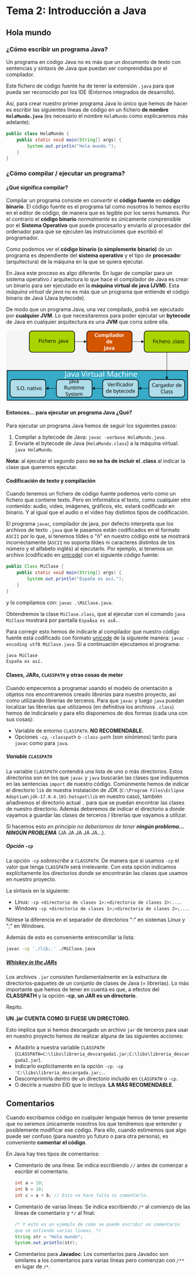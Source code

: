 # Tema 2: Introducción a Java

## Hola mundo

### ¿Cómo escribir un programa Java?

Un programa en código Java no es más que un documento de texto con sentencias y sintaxis de Java que puedan ser comprendidas por el compilador.

Este fichero de código fuente ha de tener la extensión `.java` para que pueda ser reconocido por los IDE (Entornos integrados de desarrollo).

Así, para crear nuestro primer programa Java lo único que hemos de hacer es escribir las siguientes líneas de código en un fichero **de nombre `HolaMundo.java`** (es necesario el nombre `HolaMundo` como explicaremos más adelante):

```java
public class HolaMundo {
    public static void main(String[] args) {
        System.out.println("Hola mundo.");
    }
}
```

### ¿Cómo compilar / ejecutar un programa?

#### ¿Qué significa compilar?

Compilar un programa consiste en *convertir* el **código fuente** en **código binario**. El código fuente es el programa tal como nosotros lo hemos escrito en el editor de código, de manera que es legible por los seres humanos. Por el contrario el **código binario** *normalmente* es únicamente comprensible por el **Sistema Operativo** que puede procesarlo y enviarlo al procesador del ordenador para que se ejecuten las instrucciones que escribió el programador.

Como podemos ver el **código binario (o simplemente binario)** de un programa es dependiente del **sistema operativo** y el tipo de **procesado**r (arquitectura) de la máquina en la que se quiera ejecutar.

En Java este proceso es algo diferente. En lugar de compilar para un sistema operativo / arquitectura lo que hace el compilador de Java es crear un binario para ser ejecutado en la **máquina virtual de java (JVM)**. Esta *máquina virtual de java* no es más que un programa que entiende el código binario de Java (Java bytecode).

De modo que un programa Java, una vez compilado, podrá ser ejecutado por **cualquier JVM**. Lo que necesitaremos para poder ejecutar un **bytecode** de Java en cualquier arquitectura es una **JVM** que corra sobre ella.

![Proceso de compilación-ejecución en Java](./Imagenes/Compilar_Java.svg)

#### Entonces... para ejecutar un programa Java ¿Qué?

Para ejecutar un programa Java hemos de seguir los siguientes pasos:

1. Compilar a bytecode de Java: `javac -verbose HolaMundo.java`.
2. Enviarle el bytecode de Java (`HolaMundo.class`) a la máquina virtual: `java HolaMundo`.

**Nota:** al ejecutar el segundo paso **no se ha de incluir el .class** al indicar la clase que queremos ejecutar.

#### Codificación de texto y compilación

Cuando tenemos un fichero de código fuente podemos verlo como un fichero que contiene texto. Pero en informática el texto, como cualquier otro contenido: audio, video, imágenes, gráficos, etc. estará codificado en binario. Y al igual que el audio o el vídeo hay distintos tipos de codificación.

El programa `javac`,  compilador de java, por defecto interpreta que los archivos de texto `.java` que le pasamos están codificados en el formato `ASCII` por lo que, si tenemos tildes o "ñ" en nuestro código este se mostrará incorrectamente (`ASCII` no soporta tildes ni caracteres distintos de los número y el alfabeto inglés) al ejecutarlo. Por ejemplo, si tenemos un archivo (codificado en [unicode](https://en.wikipedia.org/wiki/Unicode)) con el siguiente código fuente:

```java
public Class MiClase {
    public static void main(String[] args) {
        System.out.println("España es así.");
    }
}
```

y lo compilamos con: `javac .\MiClase.java`.

Obtendremos la clase `MiClase.class`, que al ejecutar con el comando `java MiClase` mostrará por pantalla `EspaÃ±a es asÃ­.`.

Para corregir esto hemos de indicarle al compilador que nuestro código fuente está codificado con formato [unicode](https://en.wikipedia.org/wiki/Unicode) de la siguiente manera: `javac -encoding utf8 MiClase.java`.
Si a continuación ejecutamos el programa:

```bash
java MiClase
España es así.
```

#### Clases, JARs, `CLASSPATH` y otras cosas de meter

Cuando empecemos a programar usando el modelo de orientación a objetos nos encontraremos creado *librerías* para nuestro proyecto, así como utilizando librerías de terceros. Para que `javac` y luego `java` puedan localizar las librerías que utilizamos (en definitiva los archivos `.class`) hemos de indicárselo y para ello disponemos de dos formas (cada una con sus cosas):

* Variable de entorno `CLASSPATH`. **NO RECOMENDABLE.**
* Opciones `-cp`, `-classpath` o `-class-path` (son sinónimos) tanto para `javac` como para `java`.

##### Variable `CLASSPATH`

La variable `CLASSPATH` contendrá una lista de uno o más directorios. Estos directorios son en los que `javac` y `java` buscarán las clases que indiquemos en las sentencias `import` de nuestro código. Comúnmente hemos de indicar el directorio `lib` de nuestra instalación de JDK (`C:\Program Files\Eclipse Adoptium\jdk-17.0.4.101-hotspot\lib` en nuestro caso), también añadiremos el directorio actual `.` para que se puedan encontrar las clases de nuestro directorio. Además deberemos de indicar el directorio a donde vayamos a guardar las clases de terceros / librerías que vayamos a utilizar.

Si hacemos esto *en principio no deberíamos de tener **ningún problema... NINGÚN PROBLEMA*** (JA JA JA JA JA...).

##### Opción `-cp`

La opción `-cp` *sobrescribe* a `CLASSPATH`. De manera que si usamos `-cp` el valor que tenga `CLASSPATH` será irrelevante.
Con esta opción indicamos explícitamente los directorios donde se encontrarán las clases que usamos en nuestro proyecto.

La sintaxis en la siguiente:

* Linux: `-cp <directorio de clases 1>:<directorio de clases 2>:...`.
* Windows `-cp <directorio de clases 1>;<directorio de clases 2>;...`.

Nótese la diferencia en el separador de directorios ":" en sistemas Linux y ";" en Windows.

Además de esto es conveniente entrecomillar la lista:

```bash
javac -cp './lib;.' ./MiClase.java
```

##### [Whiskey in the JARs](https://youtu.be/wsrvmNtWU4E)

Los archivos `.jar` consisten fundamentalmente en la estructura de directorios-paquetes de un conjunto de clases de Java (= librerías).
Lo más importante que hemos de tener en cuenta es que, a efectos del **CLASSPATH** y la opción **-cp**, **un JAR  es un directorio**.

Repito.

**UN .jar CUENTA COMO SI FUESE UN DIRECTORIO.**

Esto implica que si hemos descargado un archivo `jar` de terceros para usar en nuestro proyecto hemos de realizar alguna de las siguientes acciones:

* Añadirlo a nuestra variable `CLASSPATH` (`CLASSPATH=C:\libs\libreria_descargada1.jar;C:\libs\libreria_descargada2.jar`).
* Indicarlo explícitamente en la opción `-cp`: `-cp 'C:\libs\libreria_descargada.jar;.`.
* Descomprimirla dentro de un directorio incluido en `CLASSPATH` o `-cp`.
* O decirle a nuestro EID que lo incluya. **LA MÁS RECOMENDABLE**.

## Comentarios

Cuando escribamos código en cualquier lenguaje hemos de tener presente que no seremos únicamente nosotros los que tendremos que entender y posiblemente modificar ese código. Para ello, cuando estimemos que algo puede ser confuso (para nuestro yo futuro o para otra persona), es conveniente **comentar el código**.

En Java hay tres tipos de comentarios:

* Comentario de una línea: Se indica escribiendo `//` antes de comenzar a escribir el comentario.
  
  ```java
  int a = 10;
  int b = 10;
  int c = a + b; // Esto no hace falta ni comentarlo.
  ```

* Comentario de varias líneas: Se indica escribiendo `/*` al comienzo de las líneas de comentario y `*/` al final:
  
  ```java
  /* Y esto es un ejemplo de como se puede escribir un comentario
  que se extienda varias líneas. */
  String str = "Hola mundo";
  System.out.println(str);
  ```

* Comentarios para **Javadoc**: Los comentarios para Javadoc son similares a los comentarios para varias líneas pero comienzan con `/**` en lugar de `/*`.
